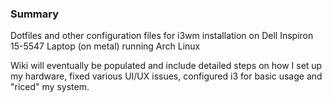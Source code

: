 ### Summary
Dotfiles and other configuration files for i3wm installation on Dell Inspiron 15-5547 Laptop (on metal) running Arch Linux

Wiki will eventually be populated and include detailed steps on how I set up my hardware, fixed various UI/UX issues, configured i3 for basic usage and "riced" my system.
